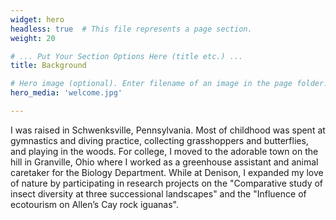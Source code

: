 ```yaml
---
widget: hero
headless: true  # This file represents a page section.
weight: 20

# ... Put Your Section Options Here (title etc.) ...
title: Background

# Hero image (optional). Enter filename of an image in the page folder.
hero_media: 'welcome.jpg'

---
```


I was raised in Schwenksville, Pennsylvania. Most of childhood was spent at gymnastics and diving practice, collecting grasshoppers and butterflies, and playing in the woods. For college, I moved to the adorable town on the hill in Granville, Ohio where I worked as a greenhouse assistant and animal caretaker for the Biology Department. While at Denison, I expanded my love of nature by participating in research projects on the "Comparative study of insect diversity at three successional landscapes" and the "Influence of ecotourism on Allen’s Cay rock iguanas". 

